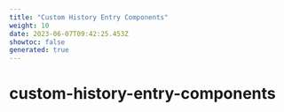 ```yaml
---
title: "Custom History Entry Components"
weight: 10
date: 2023-06-07T09:42:25.453Z
showtoc: false
generated: true
---
```

<!-- This file was generated from the Vendure source. Do not modify. Instead, re-run the "docs:build" script -->


# custom-history-entry-components